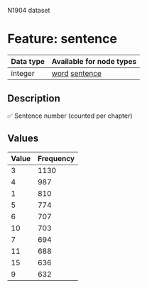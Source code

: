 <p>N1904 dataset</p>

<h1>Feature: sentence</h1>

<table>
<thead>
<tr>
  <th>Data type</th>
  <th>Available for node types</th>
</tr>
</thead>
<tbody>
<tr>
  <td>integer</td>
  <td><A HREF="featurebynodetype.md#word">word</A> <A HREF="featurebynodetype.md#sentence">sentence</A></td>
</tr>
</tbody>
</table>

<h2>Description</h2>

<p>✅ Sentence number (counted per chapter)</p>

<h2>Values</h2>

<table>
<thead>
<tr>
  <th>Value</th>
  <th>Frequency</th>
</tr>
</thead>
<tbody>
<tr>
  <td>3</td>
  <td>1130</td>
</tr>
<tr>
  <td>4</td>
  <td>987</td>
</tr>
<tr>
  <td>1</td>
  <td>810</td>
</tr>
<tr>
  <td>5</td>
  <td>774</td>
</tr>
<tr>
  <td>6</td>
  <td>707</td>
</tr>
<tr>
  <td>10</td>
  <td>703</td>
</tr>
<tr>
  <td>7</td>
  <td>694</td>
</tr>
<tr>
  <td>11</td>
  <td>688</td>
</tr>
<tr>
  <td>15</td>
  <td>636</td>
</tr>
<tr>
  <td>9</td>
  <td>632</td>
</tr>
</tbody>
</table>
